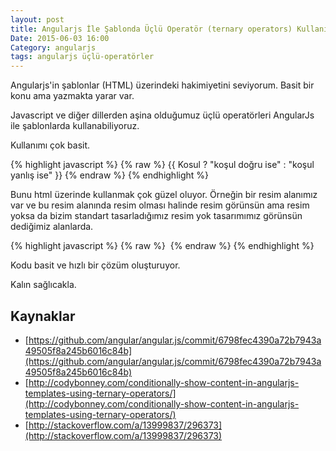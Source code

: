 ```yaml
---
layout: post
title: Angularjs İle Şablonda Üçlü Operatör (ternary operators) Kullanımı
Date: 2015-06-03 16:00
Category: angularjs
tags: angularjs üçlü-operatörler 
---
```


Angularjs'in şablonlar (HTML) üzerindeki hakimiyetini seviyorum. Basit bir konu ama yazmakta yarar var. 

Javascript ve diğer dillerden aşina olduğumuz üçlü operatörleri AngularJs ile şablonlarda kullanabiliyoruz. 

Kullanımı çok basit.

{% highlight javascript %}
{% raw %}
{{ Kosul ? "koşul doğru ise" : "koşul yanlış ise" }}
{% endraw %}
{% endhighlight %}

Bunu html üzerinde kullanmak çok güzel oluyor. Örneğin bir resim alanımız var ve bu resim alanında resim olması halinde resim görünsün ama resim yoksa da bizim standart tasarladığımız resim yok tasarımımız görünsün dediğimiz alanlarda.

{% highlight javascript %}
{% raw %}
<img ng-src="{{resminKaynagi && 'resim.png' || 'resim-yok.png'}}"/>
{% endraw %}
{% endhighlight %}

Kodu basit ve hızlı bir çözüm oluşturuyor.

Kalın sağlıcakla. 

## Kaynaklar

 - [https://github.com/angular/angular.js/commit/6798fec4390a72b7943a49505f8a245b6016c84b](https://github.com/angular/angular.js/commit/6798fec4390a72b7943a49505f8a245b6016c84b)
 - [http://codybonney.com/conditionally-show-content-in-angularjs-templates-using-ternary-operators/](http://codybonney.com/conditionally-show-content-in-angularjs-templates-using-ternary-operators/)
 - [http://stackoverflow.com/a/13999837/296373](http://stackoverflow.com/a/13999837/296373)